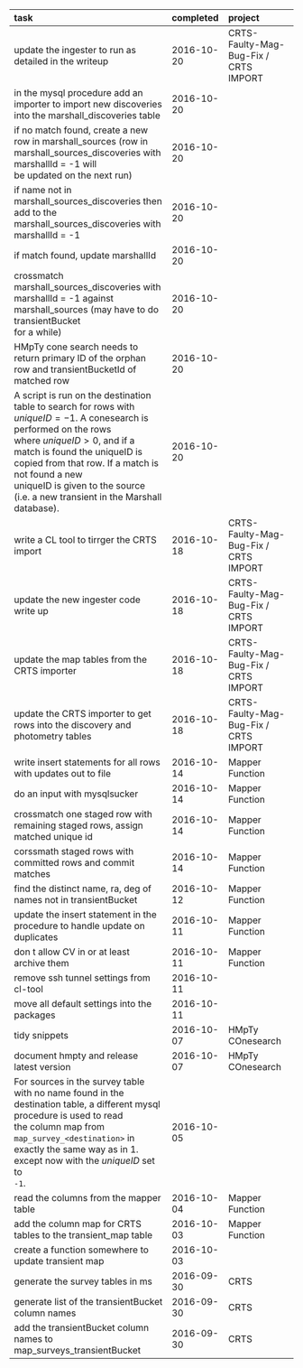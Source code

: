 | task                                                                                                                                                                                                                                                                                                                              | completed   | project                                |
|:----------------------------------------------------------------------------------------------------------------------------------------------------------------------------------------------------------------------------------------------------------------------------------------------------------------------------------|:------------|:---------------------------------------|
| update the ingester to run as detailed in the writeup                                                                                                                                                                                                                                                                             | 2016-10-20  | CRTS-Faulty-Mag-Bug-Fix / CRTS IMPORT  |
| in the mysql procedure add an importer to import new discoveries into the marshall_discoveries table                                                                                                                                                                                                                              | 2016-10-20  |                                        |
| if no match found, create a new row in marshall_sources (row in marshall_sources_discoveries with marshallId = -1 will<br>be updated on the next run)                                                                                                                                                                             | 2016-10-20  |                                        |
| if name not in marshall_sources_discoveries then add to the marshall_sources_discoveries with marshallId = -1                                                                                                                                                                                                                     | 2016-10-20  |                                        |
| if match found, update marshallId                                                                                                                                                                                                                                                                                                 | 2016-10-20  |                                        |
| crossmatch marshall_sources_discoveries with marshallId = -1 against marshall_sources (may have to do transientBucket<br>for a while)                                                                                                                                                                                             | 2016-10-20  |                                        |
| HMpTy cone search needs to return primary ID of the orphan row and transientBucketId of matched row                                                                                                                                                                                                                               | 2016-10-20  |                                        |
| A script is run on the destination table to search for rows with $uniqueID = -1$. A conesearch is performed on the rows<br>where $uniqueID > 0$, and if a match is found the uniqueID is copied from that row. If a match is not found a new<br>uniqueID is given to the source (i.e. a new transient in the Marshall database).  | 2016-10-20  |                                        |
| write a CL tool to tirrger the CRTS import                                                                                                                                                                                                                                                                                        | 2016-10-18  | CRTS-Faulty-Mag-Bug-Fix / CRTS IMPORT  |
| update the new ingester code write up                                                                                                                                                                                                                                                                                             | 2016-10-18  | CRTS-Faulty-Mag-Bug-Fix / CRTS IMPORT  |
| update the map tables from the CRTS importer                                                                                                                                                                                                                                                                                      | 2016-10-18  | CRTS-Faulty-Mag-Bug-Fix / CRTS IMPORT  |
| update the CRTS importer to get rows into the discovery and photometry tables                                                                                                                                                                                                                                                     | 2016-10-18  | CRTS-Faulty-Mag-Bug-Fix / CRTS IMPORT  |
| write insert statements for all rows with updates out to file                                                                                                                                                                                                                                                                     | 2016-10-14  | Mapper Function                        |
| do an input with mysqlsucker                                                                                                                                                                                                                                                                                                      | 2016-10-14  | Mapper Function                        |
| crossmatch one staged row with remaining staged rows, assign matched unique id                                                                                                                                                                                                                                                    | 2016-10-14  | Mapper Function                        |
| corssmath staged rows with committed rows and commit matches                                                                                                                                                                                                                                                                      | 2016-10-14  | Mapper Function                        |
| find the distinct name, ra, deg of names not in transientBucket                                                                                                                                                                                                                                                                   | 2016-10-12  | Mapper Function                        |
| update the insert statement in the procedure to handle update on duplicates                                                                                                                                                                                                                                                       | 2016-10-11  | Mapper Function                        |
| don t allow CV in or at least archive them                                                                                                                                                                                                                                                                                        | 2016-10-11  | Mapper Function                        |
| remove ssh tunnel settings from cl-tool                                                                                                                                                                                                                                                                                           | 2016-10-11  |                                        |
| move all default settings into the packages                                                                                                                                                                                                                                                                                       | 2016-10-11  |                                        |
| tidy snippets                                                                                                                                                                                                                                                                                                                     | 2016-10-07  | HMpTy COnesearch                       |
| document hmpty and release latest version                                                                                                                                                                                                                                                                                         | 2016-10-07  | HMpTy COnesearch                       |
| For sources in the survey table with no name found in the destination table, a different mysql procedure is used to read<br>the column map from `map_survey_<destination>` in exactly the same way as in 1. except now with the *uniqueID* set to<br>`-1`.                                                                        | 2016-10-05  |                                        |
| read the columns from the mapper table                                                                                                                                                                                                                                                                                            | 2016-10-04  | Mapper Function                        |
| add the column map for CRTS tables to the transient_map table                                                                                                                                                                                                                                                                     | 2016-10-03  | Mapper Function                        |
| create a function somewhere to update transient map                                                                                                                                                                                                                                                                               | 2016-10-03  |                                        |
| generate the survey tables in ms                                                                                                                                                                                                                                                                                                  | 2016-09-30  | CRTS                                   |
| generate list of the transientBucket column names                                                                                                                                                                                                                                                                                 | 2016-09-30  | CRTS                                   |
| add the transientBucket column names to map_surveys_transientBucket                                                                                                                                                                                                                                                               | 2016-09-30  | CRTS                                   |